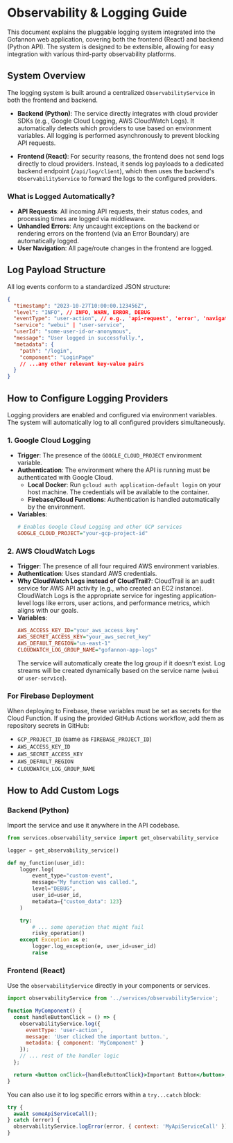 # Observability &amp; Logging Guide

This document explains the pluggable logging system integrated into the Gofannon web application, covering both the frontend (React) and backend (Python API). The system is designed to be extensible, allowing for easy integration with various third-party observability platforms.

## System Overview

The logging system is built around a centralized `ObservabilityService` in both the frontend and backend.

-   **Backend (Python)**: The service directly integrates with cloud provider SDKs (e.g., Google Cloud Logging, AWS CloudWatch Logs). It automatically detects which providers to use based on environment variables. All logging is performed asynchronously to prevent blocking API requests.

-   **Frontend (React)**: For security reasons, the frontend does not send logs directly to cloud providers. Instead, it sends log payloads to a dedicated backend endpoint (`/api/log/client`), which then uses the backend's `ObservabilityService` to forward the logs to the configured providers.

### What is Logged Automatically?

-   **API Requests**: All incoming API requests, their status codes, and processing times are logged via middleware.
-   **Unhandled Errors**: Any uncaught exceptions on the backend or rendering errors on the frontend (via an Error Boundary) are automatically logged.
-   **User Navigation**: All page/route changes in the frontend are logged.

## Log Payload Structure

All log events conform to a standardized JSON structure:

```json
{
  "timestamp": "2023-10-27T10:00:00.123456Z",
  "level": "INFO", // INFO, WARN, ERROR, DEBUG
  "eventType": "user-action", // e.g., 'api-request', 'error', 'navigation', 'lifecycle'
  "service": "webui" | "user-service",
  "userId": "some-user-id-or-anonymous",
  "message": "User logged in successfully.",
  "metadata": {
    "path": "/login",
    "component": "LoginPage"
    // ...any other relevant key-value pairs
  }
}
```

## How to Configure Logging Providers

Logging providers are enabled and configured via environment variables. The system will automatically log to all configured providers simultaneously.

### 1. Google Cloud Logging

-   **Trigger**: The presence of the `GOOGLE_CLOUD_PROJECT` environment variable.
-   **Authentication**: The environment where the API is running must be authenticated with Google Cloud.
    -   **Local Docker**: Run `gcloud auth application-default login` on your host machine. The credentials will be available to the container.
    -   **Firebase/Cloud Functions**: Authentication is handled automatically by the environment.
-   **Variables**:
    ```ini
    # Enables Google Cloud Logging and other GCP services
    GOOGLE_CLOUD_PROJECT="your-gcp-project-id"
    ```

### 2. AWS CloudWatch Logs

-   **Trigger**: The presence of all four required AWS environment variables.
-   **Authentication**: Uses standard AWS credentials.
-   **Why CloudWatch Logs instead of CloudTrail?**: CloudTrail is an audit service for AWS API activity (e.g., who created an EC2 instance). CloudWatch Logs is the appropriate service for ingesting application-level logs like errors, user actions, and performance metrics, which aligns with our goals.
-   **Variables**:
    ```ini
    AWS_ACCESS_KEY_ID="your_aws_access_key"
    AWS_SECRET_ACCESS_KEY="your_aws_secret_key"
    AWS_DEFAULT_REGION="us-east-1"
    CLOUDWATCH_LOG_GROUP_NAME="gofannon-app-logs"
    ```
    The service will automatically create the log group if it doesn't exist. Log streams will be created dynamically based on the service name (`webui` or `user-service`).

### For Firebase Deployment

When deploying to Firebase, these variables must be set as secrets for the Cloud Function. If using the provided GitHub Actions workflow, add them as repository secrets in GitHub:

-   `GCP_PROJECT_ID` (same as `FIREBASE_PROJECT_ID`)
-   `AWS_ACCESS_KEY_ID`
-   `AWS_SECRET_ACCESS_KEY`
-   `AWS_DEFAULT_REGION`
-   `CLOUDWATCH_LOG_GROUP_NAME`

## How to Add Custom Logs

### Backend (Python)

Import the service and use it anywhere in the API codebase.

```python
from services.observability_service import get_observability_service

logger = get_observability_service()

def my_function(user_id):
    logger.log(
        event_type="custom-event",
        message="My function was called.",
        level="DEBUG",
        user_id=user_id,
        metadata={"custom_data": 123}
    )

    try:
        # ... some operation that might fail
        risky_operation()
    except Exception as e:
        logger.log_exception(e, user_id=user_id)
        raise

```

### Frontend (React)

Use the `observabilityService` directly in your components or services.

```jsx
import observabilityService from '../services/observabilityService';

function MyComponent() {
  const handleButtonClick = () => {
    observabilityService.log({
      eventType: 'user-action',
      message: 'User clicked the important button.',
      metadata: { component: 'MyComponent' }
    });
    // ... rest of the handler logic
  };

  return <button onClick={handleButtonClick}>Important Button</button>;
}
```

You can also use it to log specific errors within a `try...catch` block:

```javascript
try {
  await someApiServiceCall();
} catch (error) {
  observabilityService.logError(error, { context: 'MyApiServiceCall' });
}
```